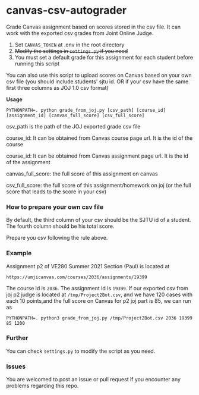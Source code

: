 # canvas-csv-autograder
Grade Canvas assignment based on scores stored in the csv file. It can work with the exported csv grades from Joint Online Judge.

1. Set `CANVAS_TOKEN` at .env in the root directory
2. <del>Modify the settings in `settings.py` if you need</del>
3. You must set a default grade for this assignment for each student before running this script

You can also use this script to upload scores on Canvas based on your own csv file (you should include students' sjtu id. OR if your csv have the same first three columns as JOJ 1.0 csv format)

**Usage**
~~~shell script
PYTHONPATH=. python grade_from_joj.py [csv_path] [course_id] [assignment_id] [canvas_full_score] [csv_full_score]
~~~

csv_path is the path of the JOJ exported grade csv file

course_id: It can be obtained from Canvas course page url. It is the id of the course

course_id: It can be obtained from Canvas assignment page url. It is the id of the assignment

canvas_full_score: the full score of this assignment on canvas

csv_full_score: the full score of this assignment/homework on joj (or the full score that leads to the score in your csv)

### How to prepare your own csv file
By default, the third column of your csv should be the SJTU id of a student. The fourth column should be his total score.

Prepare you csv following the rule above.

### Example
Assignment p2 of VE280 Summer 2021 Section (Paul) is located at
~~~
https://umjicanvas.com/courses/2036/assignments/19399
~~~

The course id is `2036`. The assignment id is `19399`.
If our exported csv from joj p2 judge is located at `/tmp/Project2Bot.csv`, and we have 120 cases with each 10 points,and the full score on Canvas for p2 joj part is 85, we can run as
~~~
PYTHONPATH=. python3 grade_from_joj.py /tmp/Project2Bot.csv 2036 19399 85 1200
~~~

### Further
You can check `settings.py` to modify the script as you need.

### Issues
You are welcomed to post an issue or pull request if you encounter any problems regarding this repo.
